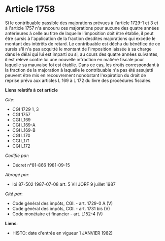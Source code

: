 # Article 1758

Si le contribuable passible des majorations prévues à l'article 1729-1 et 3 et à l'article 1757 n'a encouru ces majorations
pour aucune des quatre années antérieures à celle au titre de laquelle l'imposition doit être établie, il peut être sursis à
l'application de la fraction desdites majorations qui excède le montant des intérêts de retard. Le contribuable est déchu du
bénéfice de ce sursis s'il n'a pas acquitté le montant de l'imposition laissée à sa charge dans le délai qui lui est imparti
ou si, au cours des quatre années suivantes, il est relevé contre lui une nouvelle infraction en matière fiscale pour
laquelle sa mauvaise foi est établie. Dans ce cas, les droits correspondant à la fraction de la majoration à laquelle le
contribuable n'a pas été assujetti peuvent être mis en recouvrement nonobstant l'expiration du droit de reprise prévu aux
articles L 169 à L 172 du livre des procédures fiscales.

**Liens relatifs à cet article**

_Cite_:

  - CGI 1729 1, 3
  - CGI 1757
  - CGI L169
  - CGI L169-A
  - CGI L169-B
  - CGI L170
  - CGI L171
  - CGI L172

_Codifié par_:

  - Décret n°81-866 1981-09-15

_Abrogé par_:

  - loi 87-502 1987-07-08 art. 5 VII JORF 9 juillet 1987

_Cité par_:

  - Code général des impôts, CGI. - art. 1729-0 A (V)
  - Code général des impôts, CGI. - art. 1731 bis (V)
  - Code monétaire et financier - art. L152-4 (V)

**Liens**:

  - HISTO: date d'entrée en vigueur 1 JANVIER 1982)
